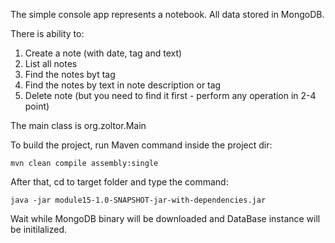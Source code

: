The simple console app represents a notebook. All data stored in MongoDB.

There is ability to:
1. Create a note (with date, tag and text)
2. List all notes
3. Find the notes byt tag
4. Find the notes by text in note description or tag
5. Delete note (but you need to find it first - perform any operation in 2-4 point)

The main class is org.zoltor.Main

To build the project, run Maven command inside the project dir:

```
mvn clean compile assembly:single
```

After that, cd to target folder and type the command:

```
java -jar module15-1.0-SNAPSHOT-jar-with-dependencies.jar
```

Wait while MongoDB binary will be downloaded and DataBase instance will be initilalized.